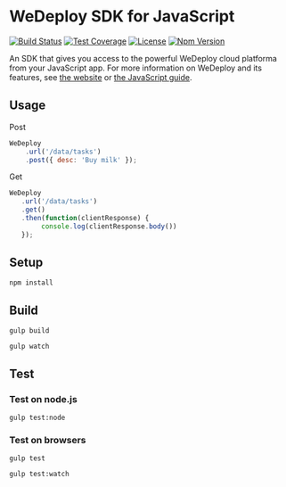 # WeDeploy SDK for JavaScript
[![Build Status][build-status-svg]][build-status-link]
[![Test Coverage][coverage-status-svg]][coverage-status-link]
[![License][license-svg]][license-link]
[![Npm Version][npm-svg]][npm-link]

An SDK that gives you access to the powerful WeDeploy cloud platforma from your JavaScript app. For more information on WeDeploy and its features, see [the website](https://wedeploy.com) or [the JavaScript guide](https://wedeploy.com/docs).

## Usage

Post

```javascript
WeDeploy
    .url('/data/tasks')
    .post({ desc: 'Buy milk' });
```

Get

```javascript
WeDeploy
   .url('/data/tasks')
   .get()
   .then(function(clientResponse) {
        console.log(clientResponse.body())
   });
```

## Setup

```
npm install
```

## Build

```
gulp build
```

```
gulp watch
```

## Test

### Test on node.js

```
gulp test:node
```


### Test on browsers

```
gulp test
```

```
gulp test:watch
```


[build-status-svg]: http://img.shields.io/travis/wedeploy/api-js/master.svg?style=flat&branch=master
[build-status-link]: https://travis-ci.org/wedeploy/api-js

[coverage-status-svg]: http://codecov.io/github/wedeploy/api-js/coverage.svg?branch=master
[coverage-status-link]: http://codecov.io/github/wedeploy/api-js?branch=master

[license-svg]: https://img.shields.io/badge/license-BSD-lightgrey.svg
[license-link]: https://github.com/wedeploy/api-js/blob/master/LICENSE.md

[npm-svg]: https://badge.fury.io/js/wedeploy.svg
[npm-link]: https://npmjs.org/wedeploy
